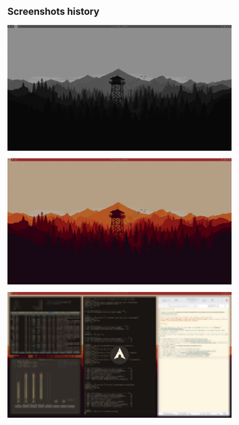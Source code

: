 ## Screenshots history

![12 Feb 2016 - Clean](2016-02-12-clean.png)

![04 Dec 2015 - Clean](2015-12-04-clean.png)

![04 Dec 2015 - Lock](2015-12-04-lock.png)
